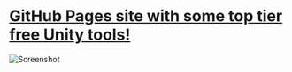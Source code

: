 # [GitHub Pages site with some top tier free Unity tools!](https://yoavtc.github.io/top-tier-free-tools/)
![Screenshot](https://i.imgur.com/v7B9mhP.png)
